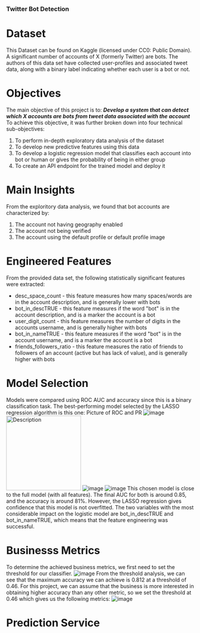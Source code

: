### Twitter Bot Detection
# Dataset
This Dataset can be found on Kaggle (licensed under CC0: Public Domain).
A significant number of accounts of X (formerly Twitter) are bots. The authors of this data set have collected user-profiles and associated tweet data, along with a binary label indicating whether each user is a bot or not. 
# Objectives
The main objective of this project is to:
***Develop a system that can detect which X accounts are bots from tweet data associated with the account***
To achieve this objective, it was further broken down into four technical sub-objectives:
1. To perform in-depth exploratory data analysis of the dataset
2. To develop new predictive features using this data
3. To develop a logistic regression model that classifies each account into bot or human or gives the probability of being in either group
4. To create an API endpoint for the trained model and deploy it
# Main Insights
From the exploritory data analysis, we found that bot accounts are characterized by:
1. The account not having geography enabled
2. The account not being verified
3. The account using the default profile or default profile image
# Engineered Features
From the provided data set, the following statistically significant features were extracted:
+ desc_space_count - this feature measures how many spaces/words are in the account description, and is generally lower with bots
+ bot_in_descTRUE - this feature measures if the word "bot" is in the account description, and is a marker the account is a bot
+ user_digit_count - this feature measures the number of digits in the accounts username, and is generally higher with bots
+ bot_in_nameTRUE - this feature measures if the word "bot" is in the account username, and is a marker the account is a bot
+ friends_followers_ratio - this feature measures the ratio of friends to followers of an account (active but has lack of value), and is generally higher with bots
# Model Selection
Models were compared using ROC AUC and accuracy since this is a binary classification task. The best-performing model selected by the LASSO regression algorithm is this one:
Picture of ROC and PR
![image](https://github.com/user-attachments/assets/bace5bac-374c-4c57-9810-76b63b6531d3)
<img src="https://github.com/user-attachments/assets/bace5bac-374c-4c57-9810-76b63b6531d3" width="200" alt="Description">
![image](https://github.com/user-attachments/assets/90497e85-87fe-486f-b899-3608d3934802)
![image](https://github.com/user-attachments/assets/d52594bc-0e26-4c20-8af8-b1b8a20e9bb4)
This chosen model is close to the full model (with all features). The final AUC for both is around 0.85, and the accuracy is around 81%. However, the LASSO regression gives confidence that this model is not overfitted. The two variables with the most considerable impact on the logistic model are bot_in_descTRUE and bot_in_nameTRUE, which means that the feature engineering was successful.
# Businesss Metrics
To determine the achieved business metrics, we first need to set the threshold for our classifier.
![image](https://github.com/user-attachments/assets/9a56b5c9-671a-4718-9765-9a95e3575928)
From the threshold analysis, we can see that the maximum accuracy we can achieve is 0.812 at a threshold of 0.46. For this project, we can assume that the business is more interested in obtaining higher accuracy than any other metric, so we set the threshold at 0.46 which gives us the following metrics:
![image](https://github.com/user-attachments/assets/9860f468-2778-4c09-8e79-6a0fd1f6e155)
# Prediction Service
